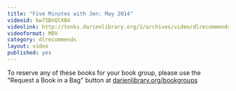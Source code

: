 ```yaml
---
title: "Five Minutes with Jen: May 2014"
videoid: kw7SBnQlXB4
videolink: http://tonks.darienlibrary.org/1/archives/video/dlrecommends/20140501_five_minutes_jen.mov
videoformat: MOV
category: dlrecommends
layout: video
published: yes
---
```


To reserve any of these books for your book group, please use the "Request a Book in a Bag" button at [darienlibrary.org/bookgroups](http://http://www.darienlibrary.org/bookgroups)